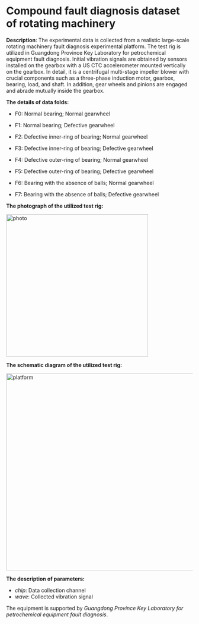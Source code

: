 # Compound fault diagnosis dataset of rotating machinery

**Description**: The experimental data is collected from a realistic large-scale rotating machinery fault diagnosis experimental platform. The test rig is utilized in Guangdong Province Key Laboratory for petrochemical equipment fault diagnosis. Initial vibration signals are obtained by sensors installed on the gearbox with a US CTC accelerometer mounted vertically on the gearbox. In detail, it is a centrifugal multi-stage impeller blower with crucial components such as a three-phase induction motor, gearbox, bearing, load, and shaft. In addition, gear wheels and pinions are engaged and abrade mutually inside the gearbox.

**The details of data folds:**

- F0: Normal bearing; Normal gearwheel

- F1: Normal bearing; Defective gearwheel 

- F2: Defective inner-ring of bearing; Normal gearwheel

- F3: Defective inner-ring of bearing; Defective gearwheel 

- F4: Defective outer-ring of bearing; Normal gearwheel

- F5: Defective outer-ring of bearing; Defective gearwheel 

- F6: Bearing with the absence of balls; Normal gearwheel

- F7: Bearing with the absence of balls; Defective gearwheel 

**The photograph of the utilized test rig:**

<img width="383" alt="photo" src="https://user-images.githubusercontent.com/115722686/195637306-ac88470b-9b61-45de-89aa-a94cfed8cfa8.png">

**The schematic diagram of the utilized test rig:**

<img width="530" alt="platform" src="https://user-images.githubusercontent.com/115722686/195636988-4477e226-16f5-4215-8601-febda5109235.png">

**The description of parameters:**

- *chip*: Data collection channel 
- *wave*: Collected vibration signal

The equipment is supported by *Guangdong Province Key Laboratory for petrochemical equipment fault diagnosis*.
